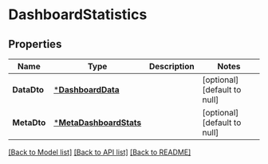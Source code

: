 # DashboardStatistics

## Properties
Name | Type | Description | Notes
------------ | ------------- | ------------- | -------------
**DataDto** | [***DashboardData**](dashboardData.md) |  | [optional] [default to null]
**MetaDto** | [***MetaDashboardStats**](metaDashboardStats.md) |  | [optional] [default to null]

[[Back to Model list]](../README.md#documentation-for-models) [[Back to API list]](../README.md#documentation-for-api-endpoints) [[Back to README]](../README.md)

